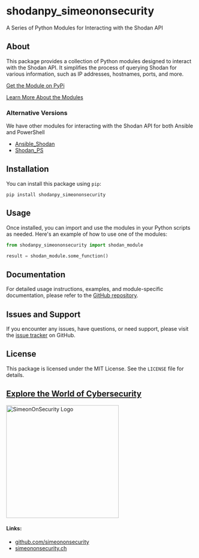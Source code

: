 # shodanpy_simeononsecurity

A Series of Python Modules for Interacting with the Shodan API

## About

This package provides a collection of Python modules designed to interact with the Shodan API. It simplifies the process of querying Shodan for various information, such as IP addresses, hostnames, ports, and more.

[Get the Module on PyPi](https://pypi.org/project/shodanpy-simeononsecurity/)

[Learn More About the Modules](https://simeononsecurity.ch/github/shodanpy)

### Alternative Versions
We have other modules for interacting with the Shodan API for both Ansible and PowerShell

- [Ansible_Shodan](https://github.com/simeononsecurity/ansible_shodan)
- [Shodan_PS](https://github.com/simeononsecurity/Shodan_PS)

## Installation

You can install this package using `pip`:

```shell
pip install shodanpy_simeononsecurity
```
## Usage
Once installed, you can import and use the modules in your Python scripts as needed. Here's an example of how to use one of the modules:

```python
from shodanpy_simeononsecurity import shodan_module

result = shodan_module.some_function()
```
## Documentation
For detailed usage instructions, examples, and module-specific documentation, please refer to the [GitHub repository](https://github.com/simeononsecurity/shodanpy).

## Issues and Support
If you encounter any issues, have questions, or need support, please visit the [issue tracker](https://github.com/simeononsecurity/shodanpy/issues) on GitHub.

## License
This package is licensed under the MIT License. See the `LICENSE` file for details.


<a href="https://simeononsecurity.ch" target="_blank" rel="noopener noreferrer">
  <h2>Explore the World of Cybersecurity</h2>
  <img src="https://simeononsecurity.ch/img/banner.png" alt="SimeonOnSecurity Logo" width="300" height="300">
</a>

#### Links:
- [github.com/simeononsecurity](https://github.com/simeononsecurity)
- [simeononsecurity.ch](https://simeononsecurity.ch)
